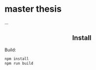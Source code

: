   <h1>master thesis</h1>
  <p>
    ...
  </p>
</div>

<h2 align="center">Install</h2>

Build:

```bash
npm install
npm run build
```